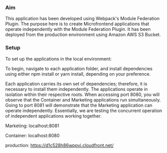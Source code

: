 <h3>Aim</h3>

This application has been developed using Webpack's Module Federation Plugin. The purpose here is to create Microfrontend applications that operate independently with the Module Federation Plugin. It has been deployed from the production environment using Amazon AWS S3 Bucket.


<h3>Setup</h3>
To set up the applications in the local environment:

To begin, navigate to each application folder, and install dependencies using either npm install or yarn install, depending on your preference.

Each application carries its own set of dependencies; therefore, it is necessary to install them independently. The applications operate in isolation within their respective roots. When accessing port 8080, you will observe that the Container and Marketing applications run simultaneously. Going to port 8081 will demonstrate that the Marketing application can operate independently. Essentially, we are testing the concurrent operation of independent applications working together.

Marketing: localhost:8081

Container: localhost:8080

production: https://d1c528h86wppvj.cloudfront.net/
